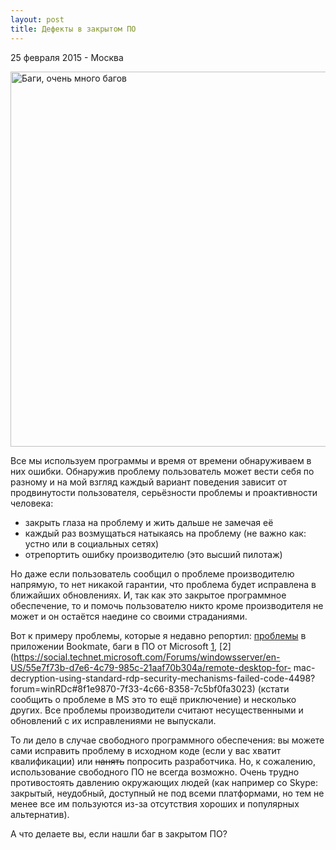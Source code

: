 ```yaml
---
layout: post
title: Дефекты в закрытом ПО
---
```


<p class="meta">25 февраля 2015 - Москва</p>

<img src="http://blog.bronevichok.ru/images/beets.png" width="600" alt="Баги, очень много багов">

Все мы используем программы и время от времени обнаруживаем в них ошибки.
Обнаружив проблему пользователь может вести себя по разному и на мой взгляд
каждый вариант поведения зависит от продвинутости пользователя,
серьёзности проблемы и проактивности человека:

- закрыть глаза на проблему и жить дальше не замечая её
- каждый раз возмущаться натыкаясь на проблему (не важно как: устно или в социальных сетях)
- отрепортить ошибку производителю (это высший пилотаж)

Но даже если пользователь сообщил о проблеме производителю напрямую,
то нет никакой гарантии, что проблема будет исправлена в ближайших обновлениях.
И, так как это закрытое программное обеспечение, то и помочь пользователю
никто кроме производителя не может и он остаётся наедине со своими страданиями.

Вот к примеру проблемы, которые я недавно репортил:
[проблемы](http://blog.bronevichok.ru/2015/02/06/bookmate-bugs.html) в приложении Bookmate,
баги в ПО от Microsoft [1](https://social.technet.microsoft.com/Forums/windowsserver/en-US/8882442e-4d16-437f-9930-8aa0ac25ad73/typo-in-error-message-from-microsoft-remote-desktop-for-mac?forum=winRDc#8882442e-4d16-437f-9930-8aa0ac25ad73), [2](https://social.technet.microsoft.com/Forums/windowsserver/en-US/55e7f73b-d7e6-4c79-985c-21aaf70b304a/remote-desktop-for- mac-decryption-using-standard-rdp-security-mechanisms-failed-code-4498?forum=winRDc#8f1e9870-7f33-4c66-8358-7c5bf0fa3023) (кстати сообщить о проблеме в MS это то ещё приключение) и несколько других.
Все проблемы производители считают несущественными и обновлений с их исправлениями не выпускали.

<!--
Помимо моих есть ещё много примеров описания дефектов закрытого ПО в блогах:
[Mac OS panic](https://medium.com/@oleavr/diy-kernel-panic-os-x-and-ios-in-10-loc-c250d9649159)
- insecure Evernote <http://www.gigpeppers.com/if-you-are-storing-important-info-in-evernote-think-twice/>
- <http://talater.com/chrome-is-listening/>
- <http://robert.ocallahan.org/2014/09/vmware-cpuid-conditional-branch.html>
- <https://vk.com/wall-56751744_52571>
<blockquote class="twitter-tweet" lang="en"><p>Вынужден констатировать что Parallels Desktop доебал своими вылетами и зависаниями. И у них еще хватает наглости просить денег за апдейты?!!</p>&mdash; Dmytro Oleksiuk (@d_olex) <a href="https://twitter.com/d_olex/status/420207010571755520">January 6, 2014</a></blockquote>
<script async src="//platform.twitter.com/widgets.js" charset="utf-8"></script>
- <http://www.macrumors.com/2015/01/23/ios-8-gmt-calendar-bug/>
-->

<!--
- <https://www.gnu.org/philosophy/free-doc.html>
- <https://www.gnu.org/philosophy/free-software-even-more-important.html>
- <https://www.gnu.org/philosophy/who-does-that-server-really-serve.html>
-->

То ли дело в случае свободного программного обеспечения: вы можете сами
исправить проблему в исходном коде (если у вас хватит квалификации) или
<s>нанять</s> попросить разработчика. Но, к сожалению, использование
свободного ПО не всегда возможно. Очень трудно противостоять давлению
окружающих людей (как например со Skype: закрытый, неудобный, доступный не под всеми
платформами, но тем не менее все им пользуются из-за отсутствия хороших и популярных альтернатив).

А что делаете вы, если нашли баг в закрытом ПО?
